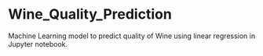 # Wine_Quality_Prediction
Machine Learning model to predict quality of Wine using linear regression in Jupyter notebook.
